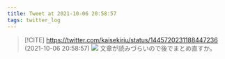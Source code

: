 ```yaml
---
title: Tweet at 2021-10-06 20:58:57
tags: twitter_log
---
```


> [!CITE] https://twitter.com/kaisekiriu/status/1445720231188447236 (2021-10-06 20:58:57)
> ![](https://twitter.com/kaisekiriu/status/1445720231188447236)
> 文章が読みづらいので後でまとめ直すか。
